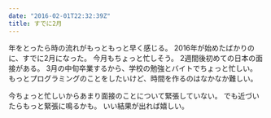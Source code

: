 ```yaml
---
date: "2016-02-01T22:32:39Z"
title: すでに2月
---
```


年をとったら時の流れがもっともっと早く感じる。
2016年が始めたばかりのに、すでに2月になった。
今月もちょっと忙しそう。
2週間後初めての日本の面接がある。
3月の中旬卒業するから、学校の勉強とバイトでちょっと忙しい。
もっとプログラミングのことをしたいけど、時間を作るのはなかなか難しい。

今ちょっと忙しいからあまり面接のことについて緊張していない。
でも近づいたらもっと緊張に鳴るかも。
いい結果が出れば嬉しい。
